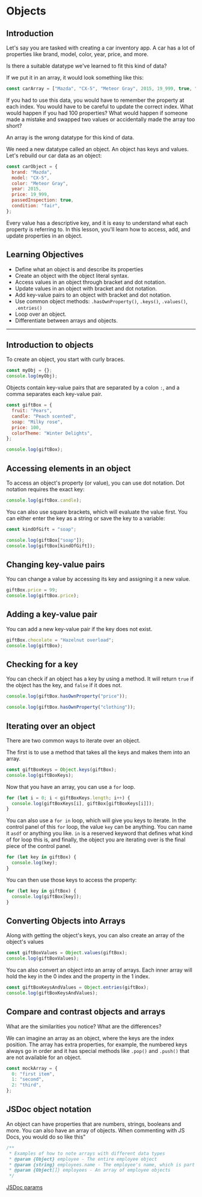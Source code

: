 # Objects

## Introduction

Let's say you are tasked with creating a car inventory app. A car has a lot of properties like brand, model, color, year, price, and more.

Is there a suitable datatype we've learned to fit this kind of data?

If we put it in an array, it would look something like this:

```js
const carArray = ["Mazda", "CX-5", "Meteor Gray", 2015, 19_999, true, "fair"];
```

If you had to use this data, you would have to remember the property at each index. You would have to be careful to update the correct index. What would happen if you had 100 properties? What would happen if someone made a mistake and swapped two values or accidentally made the array too short?

An array is the wrong datatype for this kind of data.

We need a new datatype called an object. An object has keys and values. Let's rebuild our car data as an object:

```js
const carObject = {
  brand: "Mazda",
  model: "CX-5",
  color: "Meteor Gray",
  year: 2015,
  price: 19_999,
  passedInspection: true,
  condition: "fair",
};
```

Every value has a descriptive key, and it is easy to understand what each property is referring to. In this lesson, you'll learn how to access, add, and update properties in an object.

## Learning Objectives

- Define what an object is and describe its properties
- Create an object with the object literal syntax.
- Access values in an object through bracket and dot notation.
- Update values in an object with bracket and dot notation.
- Add key-value pairs to an object with bracket and dot notation.
- Use common object methods: `.hasOwnProperty()`, `.keys()`, `.values()`, `.entries()`
- Loop over an object.
- Differentiate between arrays and objects.

<hr>

## Introduction to objects

To create an object, you start with curly braces.

```js
const myObj = {};
console.log(myObj);
```

Objects contain key-value pairs that are separated by a colon `:`, and a comma separates each key-value pair.

```js
const giftBox = {
  fruit: "Pears",
  candle: "Peach scented",
  soap: "Milky rose",
  price: 100,
  colorTheme: "Winter Delights",
};

console.log(giftBox);
```

## Accessing elements in an object

To access an object's property (or value), you can use dot notation. Dot notation requires the exact key:

```js
console.log(giftBox.candle);
```

You can also use square brackets, which will evaluate the value first. You can either enter the key as a string or save the key to a variable:

```js
const kindOfGift = "soap";

console.log(giftBox["soap"]);
console.log(giftBox[kindOfGift]);
```

## Changing key-value pairs

You can change a value by accessing its key and assigning it a new value.

```js
giftBox.price = 99;
console.log(giftBox.price);
```

## Adding a key-value pair

You can add a new key-value pair if the key does not exist.

```js
giftBox.chocolate = "Hazelnut overload";
console.log(giftBox);
```

## Checking for a key

You can check if an object has a key by using a method. It will return `true` if the object has the key, and `false` if it does not.

```js
console.log(giftBox.hasOwnProperty("price"));

console.log(giftBox.hasOwnProperty("clothing"));
```

## Iterating over an object

There are two common ways to iterate over an object.

The first is to use a method that takes all the keys and makes them into an array.

```js
const giftBoxKeys = Object.keys(giftBox);
console.log(giftBoxKeys);
```

Now that you have an array, you can use a `for` loop.

```js
for (let i = 0; i < giftBoxKeys.length; i++) {
  console.log(giftBoxKeys[i], giftBox[giftBoxKeys[i]]);
}
```

You can also use a `for in` loop, which will give you keys to iterate. In the control panel of this `for` loop, the value `key` can be anything. You can name it `asdf` or anything you like. `in` is a reserved keyword that defines what kind of for loop this is, and finally, the object you are iterating over is the final piece of the control panel.

```js
for (let key in giftBox) {
  console.log(key);
}
```

You can then use those keys to access the property:

```js
for (let key in giftBox) {
  console.log(giftBox[key]);
}
```

## Converting Objects into Arrays

Along with getting the object's keys, you can also create an array of the object's values

```js
const giftBoxValues = Object.values(giftBox);
console.log(giftBoxValues);
```

You can also convert an object into an array of arrays. Each inner array will hold the key in the 0 index and the property in the 1 index.

```js
const giftBoxKeysAndValues = Object.entries(giftBox);
console.log(giftBoxKeysAndValues);
```

## Compare and contrast objects and arrays

What are the similarities you notice? What are the differences?

We can imagine an array as an object, where the keys are the index position. The array has extra properties, for example, the numbered keys always go in order and it has special methods like `.pop()` and `.push()` that are not available for an object.

```js
const mockArray = {
  0: "first item",
  1: "second",
  2: "third",
};
```

## JSDoc object notation

An object can have properties that are numbers, strings, booleans and more. You can also have an array of objects. When commenting with JS Docs, you would do so like this"

```js
/**
 * Examples of how to note arrays with different data types
 * @param {Object} employee - The entire employee object
 * @param {string} employees.name - The employee's name, which is part of an object, which is a string
 * @param {Object[]} employees - An array of employee objects
 */
```

[JSDoc params](https://jsdoc.app/tags-param.html)
